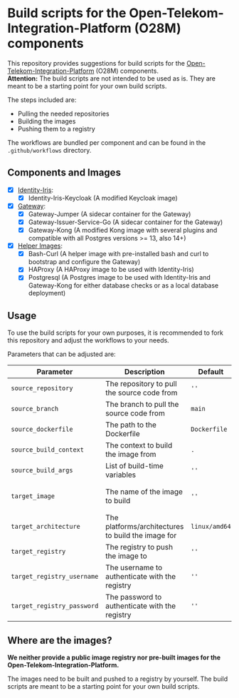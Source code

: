 <!--
SPDX-FileCopyrightText: 2025 Deutsche Telekom AG

SPDX-License-Identifier: CC0-1.0    
-->

# Build scripts for the Open-Telekom-Integration-Platform (O28M) components

This repository provides suggestions for build scripts for the [Open-Telekom-Integration-Platform](https://github.com/telekom/Open-Telekom-Integration-Platform) (O28M) components.  
**Attention:** The build scripts are not intended to be used as is. They are meant to be a starting point for your own build scripts.

The steps included are:

- Pulling the needed repositories
- Building the images
- Pushing them to a registry

The workflows are bundled per component and can be found in the `.github/workflows` directory.

## Components and Images

- [x] [Identity-Iris](../.github/workflows/identity-iris.yml):
  - [x] Identity-Iris-Keycloak (A modified Keycloak image)
- [x] [Gateway](../.github/workflows/gateway.yml):
  - [x] Gateway-Jumper (A sidecar container for the Gateway)
  - [x] Gateway-Issuer-Service-Go (A sidecar container for the Gateway)
  - [x] Gateway-Kong (A modified Kong image with several plugins and compatible with all Postgres versions >= 13, also 14+)
- [x] [Helper Images](../.github/workflows/helpers.yml):
  - [x] Bash-Curl (A helper image with pre-installed bash and curl to bootstrap and configure the Gateway)
  - [x] HAProxy (A HAProxy image to be used with Identity-Iris)
  - [x] Postgresql (A Postgres image to be used with Identity-Iris and Gateway-Kong for either database checks or as a local database deployment)

## Usage

To use the build scripts for your own purposes, it is recommended to fork this repository and adjust the workflows to
your needs.

Parameters that can be adjusted are:

| Parameter                  | Description                                        | Default       | Required | Example                                                             |
|----------------------------|----------------------------------------------------|---------------|----------|---------------------------------------------------------------------|
| `source_repository`        | The repository to pull the source code from        | `''`          | Yes      | `telekom/gateway-jumper`                                            |
| `source_branch`            | The branch to pull the source code from            | `main`        | Yes      | `main`                                                              |
| `source_dockerfile`        | The path to the Dockerfile                         | `Dockerfile`  | No       | `Dockerfile`                                                        |
| `source_build_context`     | The context to build the image from                | `.`           | No       | `.`                                                                 |
| `source_build_args`        | List of build-time variables                       | `''`          | No       | `BASE_IMAGE_TAG=26.0.8`                                             |
| `target_image`             | The name of the image to build                     | `''`          | Yes      | `ghcr.io/${{ github.repository_owner }}/o28m/gateway-jumper:latest` |
| `target_architecture`      | The platforms/architectures to build the image for | `linux/amd64` | No       | `linux/amd64,linux/arm64`                                           |
| `target_registry`          | The registry to push the image to                  | `''`          | No       | `ghcr.io`                                                           |
| `target_registry_username` | The username to authenticate with the registry     | `''`          | No       | `${{ github.actor }}`                                               |
| `target_registry_password` | The password to authenticate with the registry     | `''`          | No       | `${{ secrets.GITHUB_TOKEN }}`                                       |

## Where are the images?

**We neither provide a public image registry nor pre-built images for the Open-Telekom-Integration-Platform.**

The images need to be built and pushed to a registry by yourself. The build scripts are meant to be a starting point for your own build scripts.